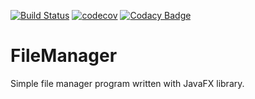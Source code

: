 [![Build Status](https://travis-ci.org/Kryszak/FileManager.svg?branch=master)](https://travis-ci.org/Kryszak/FileManager)
[![codecov](https://codecov.io/gh/Kryszak/FileManager/branch/master/graph/badge.svg)](https://codecov.io/gh/Kryszak/FileManager)
[![Codacy Badge](https://api.codacy.com/project/badge/Grade/08f87595b303459bad51abc4820cc398)](https://www.codacy.com/manual/Kryszak/FileManager?utm_source=github.com&amp;utm_medium=referral&amp;utm_content=Kryszak/FileManager&amp;utm_campaign=Badge_Grade)
# FileManager
Simple file manager program written with JavaFX library.
